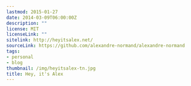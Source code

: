 ```yaml
---
lastmod: 2015-01-27
date: 2014-03-09T06:00:00Z
description: ""
license: MIT
licenseLink: ""
sitelink: http://heyitsalex.net/
sourceLink: https://github.com/alexandre-normand/alexandre-normand
tags:
- personal
- blog
thumbnail: /img/heyitsalex-tn.jpg
title: Hey, it's Alex
---
```


